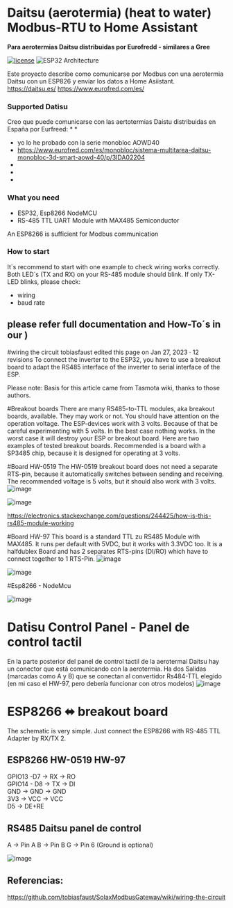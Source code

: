 # Daitsu (aerotermia) (heat to water) Modbus-RTU to Home Assistant 
**Para aerotermias Daitsu distribuidas por Eurofredd - similares a Gree**

[![license](https://img.shields.io/badge/Licence-GNU%20v3.0-green)](https://github.com/desktop/desktop/blob/master/LICENSE)
![ESP32 Architecture](https://img.shields.io/badge/Architecture-ESP32-blue)



Este proyecto describe como comunicarse por Modbus con una aerotermia Daitsu con un ESP826 y enviar los datos a Home Asiistant.  
https://daitsu.es/
https://www.eurofred.com/es/

### Supported Datisu
Creo que puede comunicarse con las aertotermias Daistu distribuidas en España por Eurfreed:
*
* 
* yo lo he probado con la serie monobloc AOWD40
* https://www.eurofred.com/es/monobloc/sistema-multitarea-daitsu-monobloc-3d-smart-aowd-40/p/3IDA02204
* 
* 
* 



### What you need
* ESP32, Esp8266 NodeMCU
* RS-485 TTL UART Module with MAX485 Semiconductor 

An ESP8266 is sufficient for Modbus communication 

### How to start
It´s recommend to start with one example to check wiring works correctly. Both LED´s (TX and RX) on your RS-485 module should blink. If only TX-LED blinks, please check: 
* wiring
* baud rate


## please refer full documentation and How-To´s in our )

#wiring the circuit
tobiasfaust edited this page on Jan 27, 2023 · 12 revisions
To connect the inverter to the ESP32, you have to use a breakout board to adapt the RS485 interface of the inverter to serial interface of the ESP.

Please note: Basis for this article came from Tasmota wiki, thanks to those authors.

#Breakout boards
There are many RS485-to-TTL modules, aka breakout boards, available. They may work or not. You should have attention on the operation voltage. The ESP-devices work with 3 volts. Because of that be careful experimenting with 5 volts. In the best case nothing works. In the worst case it will destroy your ESP or breakout board. Here are two examples of tested breakout boards. Recommended is a board with a SP3485 chip, because it is designed for operating at 3 volts.

#Board HW-0519
The HW-0519 breakout board does not need a separate RTS-pin, because it automatically switches between sending and receiving. The recommended voltage is 5 volts, but it should also work with 3 volts.
![image](https://github.com/user-attachments/assets/ae71de71-d1b1-449d-aa63-36632c428429)

![image](https://github.com/user-attachments/assets/645b0a99-bd2a-4e4d-b6e3-7d1b906e40fa)

https://electronics.stackexchange.com/questions/244425/how-is-this-rs485-module-working


#Board HW-97
This board is a standard TTL zu RS485 Module with MAX485. It runs per default with 5VDC, but it works with 3.3VDC too. It is a halfdublex Board and has 2 separates RTS-pins (DI/RO) which have to connect together to 1 RTS-Pin.
![image](https://github.com/user-attachments/assets/008e1d61-6e66-4bd0-a3ea-99628d209b49)

![image](https://github.com/user-attachments/assets/d4354c2a-6329-496e-82a3-4ce7bf79a81e)


#Esp8266 - NodeMcu

![image](https://github.com/user-attachments/assets/0b39a1de-8e3b-42e4-b5ee-591e69c331b4)

# Datisu Control Panel - Panel de control tactil
En la parte posterior del panel de control tactil de la aerotermai Daitsu hay un conector que está comunicando con la aerotermia. Ha dos Salidas (marcadas como A y B) que se conectan al convertidor Rs484-TTL elegido (en mi caso el HW-97, pero debería funcionar con otros modelos)
![image](https://github.com/user-attachments/assets/ba17d97a-597e-4323-8382-91a1d301313c)

# ESP8266 ⬌ breakout board
The schematic is very simple. Just connect the ESP8266 with RS-485 TTL Adapter by RX/TX 2. 

ESP8266   HW-0519     HW-97   
------------------------------
GPIO13 -D7     ->  RX     -> RO      
GPIO14 - D8    ->  TX     -> DI      
GND            ->  GND    -> GND    
3V3            ->  VCC    -> VCC     
D5                        -> DE+RE   



RS485    Daitsu panel de control
-----------------
  A   ->  Pin A
  B   ->  Pin B
  G   ->  Pin 6 (Ground is optional)


![image](https://github.com/user-attachments/assets/47b6f918-5ffe-417f-ba12-81a878fa29ef)


## Referencias:
https://github.com/tobiasfaust/SolaxModbusGateway/wiki/wiring-the-circuit


